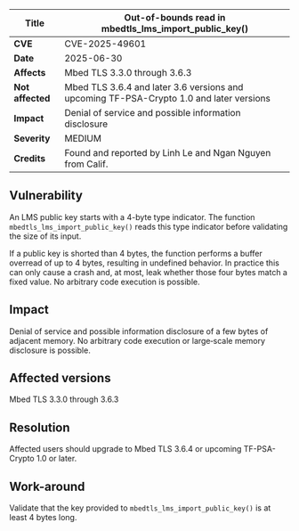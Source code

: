 **Title** | Out-of-bounds read in mbedtls_lms_import_public_key()
--------- | ----------------------------------------------------------
**CVE** | CVE-2025-49601
**Date** | 2025-06-30
**Affects** | Mbed TLS 3.3.0 through 3.6.3
**Not affected** | Mbed TLS 3.6.4 and later 3.6 versions and upcoming TF-PSA-Crypto 1.0 and later versions
**Impact** | Denial of service and possible information disclosure
**Severity** | MEDIUM
**Credits** | Found and reported by Linh Le and Ngan Nguyen from Calif.

## Vulnerability

An LMS public key starts with a 4-byte type indicator. The function `mbedtls_lms_import_public_key()`
reads this type indicator before validating the size of its input.

If a public key is shorted than 4 bytes, the function performs a buffer overread of up to 4 bytes,
resulting in undefined behavior. In practice this can only cause a crash and, at most,
leak whether those four bytes match a fixed value. No arbitrary code execution is possible.

## Impact

Denial of service and possible information disclosure of a few bytes of adjacent memory.
No arbitrary code execution or large‐scale memory disclosure is possible.

## Affected versions

Mbed TLS 3.3.0 through 3.6.3

## Resolution

Affected users should upgrade to Mbed TLS 3.6.4 or upcoming TF-PSA-Crypto 1.0 or later.

## Work-around

Validate that the key provided to `mbedtls_lms_import_public_key()` is at least 4 bytes long.
